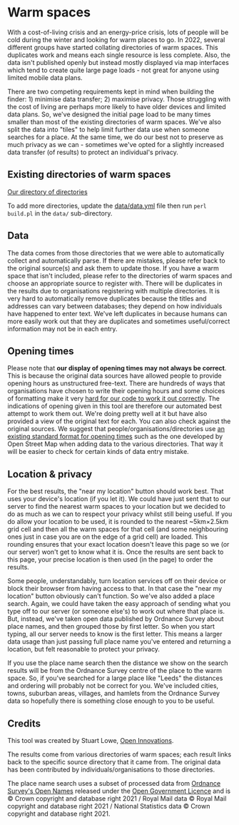 # Warm spaces

With a cost-of-living crisis and an energy-price crisis, lots of people will be cold during the winter and looking for warm places to go. In 2022, several different groups have started collating directories of warm spaces. This duplicates work and means each single resource is less complete. Also, the data isn't published openly but instead mostly displayed via map interfaces which tend to create quite large page loads - not great for anyone using limited mobile data plans.

There are two competing requirements kept in mind when building the finder: 1) minimise data transfer; 2) maximise privacy. Those struggling with the cost of living are perhaps more likely to have older devices and limited data plans. So, we've designed the initial page load to be many times smaller than most of the existing directories of warm spaces. We've also split the data into "tiles" to help limit further data use when someone searches for a place. At the same time, we do our best not to preserve as much privacy as we can - sometimes we've opted for a slightly increased data transfer (of results) to protect an individual's privacy.

## Existing directories of warm spaces

[Our directory of directories](https://open-innovations.github.io/warm-spaces/)

To add more directories, update the [data/data.yml](data/data.yml) file then run `perl build.pl` in the `data/` sub-directory.

## Data

The data comes from those directories that we were able to automatically collect and automatically parse. If there are mistakes, please refer back to the original source(s) and ask them to update those. If you have a warm space that isn't included, please refer to the directories of warm spaces and choose an appropriate source to register with. There will be duplicates in the results due to organisations registering with multiple directories. It is very hard to automatically remove duplicates because the titles and addresses can vary between databases; they depend on how individuals have happened to enter text. We've left duplicates in because humans can more easily work out that they are duplicates and sometimes useful/correct information may not be in each entry.

## Opening times

Please note that **our display of opening times may not always be correct**. This is because the original data sources have allowed people to provide opening hours as unstructured free-text. There are hundreds of ways that organisations have chosen to write their opening hours and some choices of formatting make it very [hard for our code to work it out correctly](https://github.com/open-innovations/warm-spaces/actions/runs/3637587054/jobs/6138765472#step:4:6). The indications of opening given in this tool are therefore our automated best attempt to work them out. We're doing pretty well at it but have also provided a view of the original text for each. You can also check against the original sources. We suggest that people/organisations/directories use [an existing standard format for opening times](https://wiki.openstreetmap.org/wiki/Key:opening_hours) such as the one developed by Open Street Map when adding data to the various directories. That way it will be easier to check for certain kinds of data entry mistake.
			
## Location & privacy

For the best results, the "near my location" button should work best. That uses your device's location (if you let it). We could have just sent that to our server to find the nearest warm spaces to your location but we decided to do as much as we can to respect your privacy whilst still being useful. If you do allow your location to be used, it is rounded to the nearest ~5km×2.5km grid cell and then all the warm spaces for that cell (and some neighbouring ones just in case you are on the edge of a grid cell) are loaded. This rounding ensures that your exact location doesn't leave this page so we (or our server) won't get to know what it is. Once the results are sent back to this page, your precise location is then used (in the page) to order the results.

Some people, understandably, turn location services off on their device or block their browser from having access to that. In that case the "near my location" button obviously can't function. So we've also added a place search. Again, we could have taken the easy approach of sending what you type off to our server (or someone else's) to work out where that place is. But, instead, we've taken open data published by Ordnance Survey about place names, and then grouped those by first letter. So when you start typing, all our server needs to know is the first letter. This means a larger data usage than just passing full place name you've entered and returning a location, but felt reasonable to protect your privacy.

If you use the place name search then the distance we show on the search results will be from the Ordnance Survey centre of the place to the warm space. So, if you've searched for a large place like "Leeds" the distances and ordering will probably not be correct for you. We've included cities, towns, suburban areas, villages, and hamlets from the Ordnance Survey data so hopefully there is something close enough to you to be useful.
			
## Credits

This tool was created by Stuart Lowe, [Open Innovations](https://open-innovations.org/).

The results come from various directories of warm spaces; each result links back to the specific source directory that it came from. The original data has been contributed by individuals/organisations to those directories.

The place name search uses a subset of processed data from [Ordnance Survey's Open Names](https://www.ordnancesurvey.co.uk/business-government/products/open-map-names) released under the [Open Government Licence](http://www.nationalarchives.gov.uk/doc/open-government-licence/version/3/) and is © Crown copyright and database right 2021 / Royal Mail data © Royal Mail copyright and database right 2021 / National Statistics data © Crown copyright and database right 2021.
